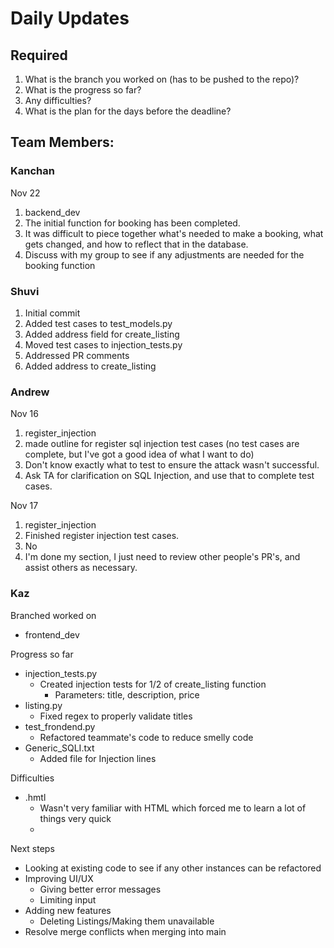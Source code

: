 # Daily Updates

## Required

1. What is the branch you worked on (has to be pushed to the repo)?
2. What is the progress so far?
3. Any difficulties?
4. What is the plan for the days before the deadline?

## Team Members:
### Kanchan
Nov 22
1. backend_dev 
2. The initial function for booking has been completed.
3. It was difficult to piece together what's needed to make a booking, what gets changed, and how to reflect that in the database.
4. Discuss with my group to see if any adjustments are needed for the booking function

### Shuvi
1. Initial commit
2. Added test cases to test_models.py
3. Added address field for create_listing
4. Moved test cases to injection_tests.py
5. Addressed PR comments
6. Added address to create_listing

### Andrew
Nov 16
1. register_injection
2. made outline for register sql injection test cases (no test cases are complete, but I've got a good idea of what I want to do)
3. Don't know exactly what to test to ensure the attack wasn't successful.
4. Ask TA for clarification on SQL Injection, and use that to complete test cases.

Nov 17
1. register_injection
2. Finished register injection test cases.
3. No
4. I'm done my section, I just need to review other people's PR's, and assist others as necessary.

### Kaz
Branched worked on
* frontend_dev

Progress so far
* injection_tests.py
  * Created injection tests for 1/2 of create_listing function
    * Parameters: title, description, price
* listing.py
  * Fixed regex to properly validate titles
* test_frondend.py
  * Refactored teammate's code to reduce smelly code
* Generic_SQLI.txt
  * Added file for Injection lines

Difficulties
* .hmtl
  * Wasn't very familiar with HTML which forced me to learn a lot of things very quick
  * 


Next steps
* Looking at existing code to see if any other instances can be refactored
* Improving UI/UX
  * Giving better error messages
  * Limiting input
* Adding new features
  * Deleting Listings/Making them unavailable
* Resolve merge conflicts when merging into main
